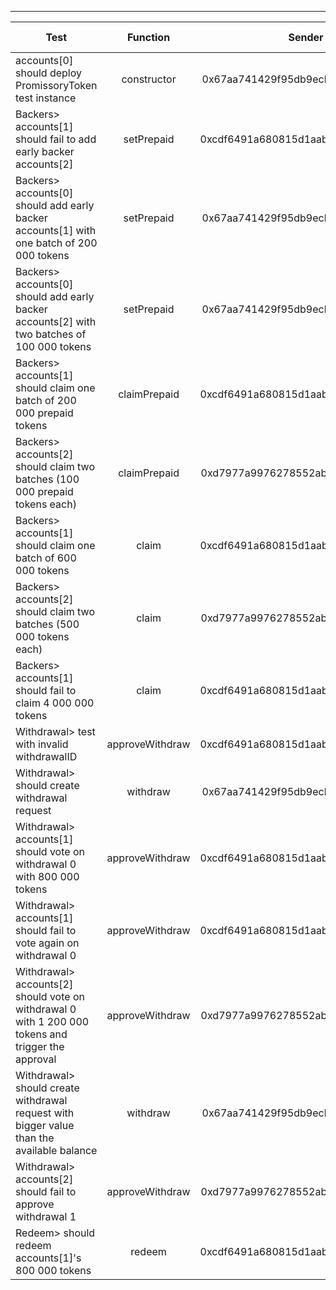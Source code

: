 -------------------------------------
| Test   | Function |     Sender Address    | Test Time | Status | Txn Hash |
|-----|:-------:|:-------:| ------:|------:|:------:|
accounts[0] should deploy PromissoryToken test instance | constructor | 0x67aa741429f95db9ecb7b9e3a7810f13fa17efed | 35117 | passed | [0x386ca6a4788181a28e54e3554f3a1e390e5908237122d39606666b8e82806319](https://testnet.etherscan.io/tx/0x386ca6a4788181a28e54e3554f3a1e390e5908237122d39606666b8e82806319)
Backers> accounts[1] should fail to add early backer accounts[2] | setPrepaid | 0xcdf6491a680815d1aabad51e58fc403651f4bb60 | 48186 | passed | [0x44305cacc2b5034964a1a4274f6d0c6025f0b84abfd27191b3c511a18ab4a669](https://testnet.etherscan.io/tx/0x44305cacc2b5034964a1a4274f6d0c6025f0b84abfd27191b3c511a18ab4a669)
Backers> accounts[0] should add early backer accounts[1] with one batch of 200 000 tokens | setPrepaid | 0x67aa741429f95db9ecb7b9e3a7810f13fa17efed | 8059 | passed | [0x253919959656e4fd86af5dd2cdc60205c7fab803c395bb56cb2737e48aee85ff](https://testnet.etherscan.io/tx/0x253919959656e4fd86af5dd2cdc60205c7fab803c395bb56cb2737e48aee85ff)
Backers> accounts[0] should add early backer accounts[2] with two batches of 100 000 tokens  | setPrepaid | 0x67aa741429f95db9ecb7b9e3a7810f13fa17efed | 132350 | passed | [0xe5e8beccfbc91e6d7309c3256b40579620fe8330be848f4550f5dc795940d7c3](https://testnet.etherscan.io/tx/0xe5e8beccfbc91e6d7309c3256b40579620fe8330be848f4550f5dc795940d7c3), [0xa683e49d2de88c2289430ee6207e58b74b2b2c2f5417b2c3250e4e50f06c67bf](https://testnet.etherscan.io/tx/0xa683e49d2de88c2289430ee6207e58b74b2b2c2f5417b2c3250e4e50f06c67bf)
Backers> accounts[1] should claim one batch of 200 000 prepaid tokens | claimPrepaid | 0xcdf6491a680815d1aabad51e58fc403651f4bb60 | 7159 | passed | [0x281fab2fa5a128ff2aca0fb1e7cb1841d2a7d1d0b65587c0cd9c9d32567144b9](https://testnet.etherscan.io/tx/0x281fab2fa5a128ff2aca0fb1e7cb1841d2a7d1d0b65587c0cd9c9d32567144b9)
Backers> accounts[2] should claim two batches (100 000 prepaid tokens each) | claimPrepaid | 0xd7977a9976278552abd5fcea6fa013d2bfdb4b5a | 67183 | passed | [0x5ded17b289e13be45777f0fb903c88c834a1503c715e52930052d30003fda1b8](https://testnet.etherscan.io/tx/0x5ded17b289e13be45777f0fb903c88c834a1503c715e52930052d30003fda1b8), [0xa075629f2aa47290c579ede7c7c6d8e988b378068f99016e9b8a52f99d82d6c1](https://testnet.etherscan.io/tx/0xa075629f2aa47290c579ede7c7c6d8e988b378068f99016e9b8a52f99d82d6c1)
Backers> accounts[1] should claim one batch of 600 000 tokens | claim | 0xcdf6491a680815d1aabad51e58fc403651f4bb60 | 26092 | passed | [0xb47b6ff80f87d41468d004c2744fd6077eadb0bf6eebfc27c0e35a90161b5150](https://testnet.etherscan.io/tx/0xb47b6ff80f87d41468d004c2744fd6077eadb0bf6eebfc27c0e35a90161b5150)
Backers> accounts[2] should claim two batches (500 000 tokens each) | claim | 0xd7977a9976278552abd5fcea6fa013d2bfdb4b5a | 62130 | passed | [0x0e7701345f5b449adf72e967aeea0fe1c42eec97aaa7ba7a2348a6763de136b9](https://testnet.etherscan.io/tx/0x0e7701345f5b449adf72e967aeea0fe1c42eec97aaa7ba7a2348a6763de136b9), [0x228ab02e6dd5ab2a68c40f2ca48f6d74f875dd75d91e1bf21d97a0fcb8fe6d6d](https://testnet.etherscan.io/tx/0x228ab02e6dd5ab2a68c40f2ca48f6d74f875dd75d91e1bf21d97a0fcb8fe6d6d)
Backers> accounts[1] should fail to claim 4 000 000 tokens | claim | 0xcdf6491a680815d1aabad51e58fc403651f4bb60 | 57219 | passed | [0xb573b6f4d239729ba17205f3d361118662f1684553d1b01ed47ae9519a09b2d1](https://testnet.etherscan.io/tx/0xb573b6f4d239729ba17205f3d361118662f1684553d1b01ed47ae9519a09b2d1)
Withdrawal> test with invalid withdrawalID | approveWithdraw | 0xcdf6491a680815d1aabad51e58fc403651f4bb60 | 22065 | passed | [0xe070c25d5a8a556ab73b44d27363fe3ac7299ea450fbc84747b7ac4d0be6f5ff](https://testnet.etherscan.io/tx/0xe070c25d5a8a556ab73b44d27363fe3ac7299ea450fbc84747b7ac4d0be6f5ff)
Withdrawal> should create withdrawal request | withdraw | 0x67aa741429f95db9ecb7b9e3a7810f13fa17efed | 63162 | passed | [0xed9aee66cf4b7dc798b939ae3f1db6ee18d5b70e4b4ff3030081538e4ed0f9c9](https://testnet.etherscan.io/tx/0xed9aee66cf4b7dc798b939ae3f1db6ee18d5b70e4b4ff3030081538e4ed0f9c9)
Withdrawal> accounts[1] should vote on withdrawal 0 with 800 000 tokens | approveWithdraw | 0xcdf6491a680815d1aabad51e58fc403651f4bb60 | 39113 | passed | [0x07aac2884626e8482059fa79ecec2c6637cf22802ebe55c94d95e3d04543d7cf](https://testnet.etherscan.io/tx/0x07aac2884626e8482059fa79ecec2c6637cf22802ebe55c94d95e3d04543d7cf)
Withdrawal> accounts[1] should fail to vote again on withdrawal 0 | approveWithdraw | 0xcdf6491a680815d1aabad51e58fc403651f4bb60 | 83541 | passed | [0x6dcbd4d22938df2db7d7eba6268e432cc24d28a3e4a44181495318ffe0ec12fa](https://testnet.etherscan.io/tx/0x6dcbd4d22938df2db7d7eba6268e432cc24d28a3e4a44181495318ffe0ec12fa)
Withdrawal> accounts[2] should vote on withdrawal 0 with 1 200 000 tokens and trigger the approval | approveWithdraw | 0xd7977a9976278552abd5fcea6fa013d2bfdb4b5a | 51160 | passed | [0xa071a3908256b3d54850f4750b2f8ccd7dd07d3533952e695af2bd82a4a067c4](https://testnet.etherscan.io/tx/0xa071a3908256b3d54850f4750b2f8ccd7dd07d3533952e695af2bd82a4a067c4)
Withdrawal> should create withdrawal request with bigger value than the available balance | withdraw | 0x67aa741429f95db9ecb7b9e3a7810f13fa17efed | 25173 | passed | [0xc43fa8d4f5de2fc44c7ad55218ef267f846f3567790fff3b7469d6ba8f326de5](https://testnet.etherscan.io/tx/0xc43fa8d4f5de2fc44c7ad55218ef267f846f3567790fff3b7469d6ba8f326de5)
Withdrawal> accounts[2] should fail to approve withdrawal 1 | approveWithdraw | 0xd7977a9976278552abd5fcea6fa013d2bfdb4b5a | 18050 | passed | [0x5d4408652eceb8c72653aada61672d0e943abdd5f185f27bd7aedbdca5b81737](https://testnet.etherscan.io/tx/0x5d4408652eceb8c72653aada61672d0e943abdd5f185f27bd7aedbdca5b81737)
Redeem> should redeem accounts[1]'s 800 000 tokens | redeem | 0xcdf6491a680815d1aabad51e58fc403651f4bb60 | 47101 | passed | [0xa14839c336a915a6f2b4da5444fe1b6e55b44ae0822a565ae26e92f61e83cfc9](https://testnet.etherscan.io/tx/0xa14839c336a915a6f2b4da5444fe1b6e55b44ae0822a565ae26e92f61e83cfc9)
